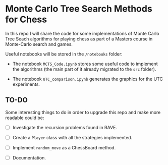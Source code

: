 # Monte Carlo Tree Search Methods for Chess

In this repo I will share the code for some implementations of Monte Carlo Tree Seach algorithms for playing chess as part of a Masters course in Monte-Carlo search and games.


Useful notebooks will be stored in the `/notebooks` folder:
- The notebook `MCTS_Code.ipynb` stores some useful code to implement the algorithms (the main part of it already migrated to the `src` folder).

- The notebook `UTC_comparison.ipynb` generates the graphics for the UTC experiments.


## TO-DO

Some interesting things to do in order to upgrade this repo and make more readable could be:


- [ ] Investigate the recursion problems found in RAVE.

- [ ] Create a `Player` class with all the strategies implemented.

- [ ] Implement `random_move` as a ChessBoard method.

- [ ] Documentation.
